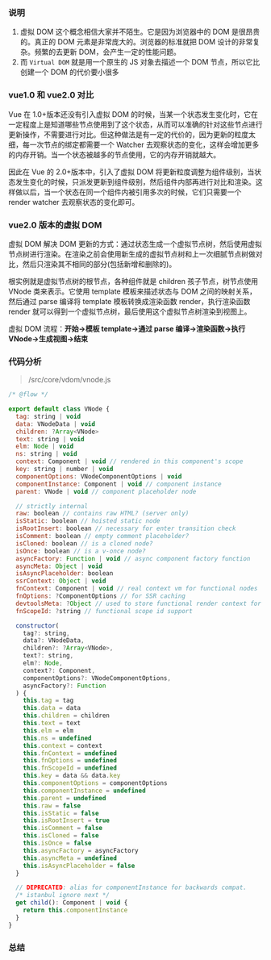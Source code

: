 ### 说明

1. 虚拟 DOM 这个概念相信大家并不陌生。它是因为浏览器中的 DOM 是很昂贵的。真正的 DOM 元素是非常庞大的。浏览器的标准就把 DOM 设计的非常复杂。频繁的去更新 DOM，会产生一定的性能问题。
2. 而 `Virtual DOM` 就是用一个原生的 JS 对象去描述一个 DOM 节点，所以它比创建一个 DOM 的代价要小很多

### vue1.0 和 vue2.0 对比

Vue 在 1.0+版本还没有引入虚拟 DOM 的时候，当某一个状态发生变化时，它在一定程度上是知道哪些节点使用到了这个状态，从而可以准确的针对这些节点进行更新操作，不需要进行对比。但这种做法是有一定的代价的，因为更新的粒度太细，每一次节点的绑定都需要一个 Watcher 去观察状态的变化，这样会增加更多的内存开销。当一个状态被越多的节点使用，它的内存开销就越大。

因此在 Vue 的 2.0+版本中，引入了虚拟 DOM 将更新粒度调整为组件级别，当状态发生变化的时候，只派发更新到组件级别，然后组件内部再进行对比和渲染。这样做以后，当一个状态在同一个组件内被引用多次的时候，它们只需要一个 render watcher 去观察状态的变化即可。

### vue2.0 版本的虚拟 DOM

虚拟 DOM 解决 DOM 更新的方式：通过状态生成一个虚拟节点树，然后使用虚拟节点树进行渲染。在渲染之前会使用新生成的虚拟节点树和上一次细腻节点树做对比，然后只渲染其不相同的部分(包括新增和删除的)。

根实例就是虚拟节点树的根节点，各种组件就是 children 孩子节点，树节点使用 VNode 类来表示。它使用 template 模板来描述状态与 DOM 之间的映射关系，然后通过 parse 编译将 template 模板转换成渲染函数 render，执行渲染函数 render 就可以得到一个虚拟节点树，最后使用这个虚拟节点树渲染到视图上。

虚拟 DOM 流程：**开始->模板 template->通过 parse 编译->渲染函数->执行 VNode->生成视图->结束**

### 代码分析

> /src/core/vdom/vnode.js

```javascript
/* @flow */

export default class VNode {
  tag: string | void
  data: VNodeData | void
  children: ?Array<VNode>
  text: string | void
  elm: Node | void
  ns: string | void
  context: Component | void // rendered in this component's scope
  key: string | number | void
  componentOptions: VNodeComponentOptions | void
  componentInstance: Component | void // component instance
  parent: VNode | void // component placeholder node

  // strictly internal
  raw: boolean // contains raw HTML? (server only)
  isStatic: boolean // hoisted static node
  isRootInsert: boolean // necessary for enter transition check
  isComment: boolean // empty comment placeholder?
  isCloned: boolean // is a cloned node?
  isOnce: boolean // is a v-once node?
  asyncFactory: Function | void // async component factory function
  asyncMeta: Object | void
  isAsyncPlaceholder: boolean
  ssrContext: Object | void
  fnContext: Component | void // real context vm for functional nodes
  fnOptions: ?ComponentOptions // for SSR caching
  devtoolsMeta: ?Object // used to store functional render context for devtools
  fnScopeId: ?string // functional scope id support

  constructor(
    tag?: string,
    data?: VNodeData,
    children?: ?Array<VNode>,
    text?: string,
    elm?: Node,
    context?: Component,
    componentOptions?: VNodeComponentOptions,
    asyncFactory?: Function
  ) {
    this.tag = tag
    this.data = data
    this.children = children
    this.text = text
    this.elm = elm
    this.ns = undefined
    this.context = context
    this.fnContext = undefined
    this.fnOptions = undefined
    this.fnScopeId = undefined
    this.key = data && data.key
    this.componentOptions = componentOptions
    this.componentInstance = undefined
    this.parent = undefined
    this.raw = false
    this.isStatic = false
    this.isRootInsert = true
    this.isComment = false
    this.isCloned = false
    this.isOnce = false
    this.asyncFactory = asyncFactory
    this.asyncMeta = undefined
    this.isAsyncPlaceholder = false
  }

  // DEPRECATED: alias for componentInstance for backwards compat.
  /* istanbul ignore next */
  get child(): Component | void {
    return this.componentInstance
  }
}
```

### 总结

